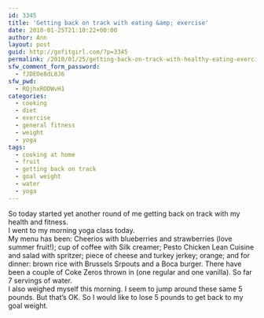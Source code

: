 ```yaml
---
id: 3345
title: 'Getting back on track with eating &amp; exercise'
date: 2010-01-25T21:10:22+00:00
author: Ann
layout: post
guid: http://gofitgirl.com/?p=3345
permalink: /2010/01/25/getting-back-on-track-with-healthy-eating-exercise/
sfw_comment_form_password:
  - fJDEOe8dL8J6
sfw_pwd:
  - RQjhxRODWvH1
categories:
  - cooking
  - diet
  - exercise
  - general fitness
  - weight
  - yoga
tags:
  - cooking at home
  - fruit
  - getting back on track
  - goal weight
  - water
  - yoga
---
```

So today started yet another round of me getting back on track with my health and fitness.  
I went to my morning yoga class today.  
My menu has been: Cheerios with blueberries and strawberries (love summer fruit!); cup of coffee with Silk creamer; Pesto Chicken Lean Cuisine and salad with spritzer; piece of cheese and turkey jerkey; orange; and for dinner: brown rice with Brussels Srpouts and a Boca burger. There have been a couple of Coke Zeros thrown in (one regular and one vanilla). So far 7 servings of water.  
I also weighed myself this morning. I seem to jump around these same 5 pounds. But that&#8217;s OK. So I would like to lose 5 pounds to get back to my goal weight.